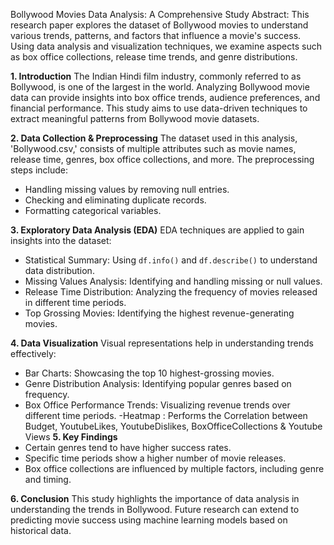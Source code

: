 Bollywood Movies Data Analysis: A Comprehensive Study
Abstract:
This research paper explores the dataset of Bollywood movies to understand various trends, patterns, and factors that influence a movie's success. Using data analysis and visualization techniques, we examine aspects such as box office collections, release time trends, and genre distributions.

**1. Introduction**
The Indian Hindi film industry, commonly referred to as Bollywood, is one of the largest in the world. Analyzing Bollywood movie data can provide insights into box office trends, audience preferences, and financial performance. This study aims to use data-driven techniques to extract meaningful patterns from Bollywood movie datasets.

**2. Data Collection & Preprocessing**
The dataset used in this analysis, 'Bollywood.csv,' consists of multiple attributes such as movie names, release time, genres, box office collections, and more. The preprocessing steps include:
- Handling missing values by removing null entries.
- Checking and eliminating duplicate records.
- Formatting categorical variables.

**3. Exploratory Data Analysis (EDA)**
EDA techniques are applied to gain insights into the dataset:
- Statistical Summary: Using `df.info()` and `df.describe()` to understand data distribution.
- Missing Values Analysis: Identifying and handling missing or null values.
- Release Time Distribution: Analyzing the frequency of movies released in different time periods.
- Top Grossing Movies: Identifying the highest revenue-generating movies.

**4. Data Visualization**
Visual representations help in understanding trends effectively:
- Bar Charts: Showcasing the top 10 highest-grossing movies.
- Genre Distribution Analysis: Identifying popular genres based on frequency.
- Box Office Performance Trends: Visualizing revenue trends over different time periods.
-Heatmap : Performs the Correlation between Budget, YoutubeLikes, YoutubeDislikes, BoxOfficeCollections & Youtube Views
**5. Key Findings**
- Certain genres tend to have higher success rates.
- Specific time periods show a higher number of movie releases.
- Box office collections are influenced by multiple factors, including genre and timing.

**6. Conclusion**
This study highlights the importance of data analysis in understanding the trends in Bollywood. Future research can extend to predicting movie success using machine learning models based on historical data.
